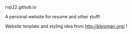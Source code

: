 rvp22.github.io

A personal website for resume and other stuff!

Website tenplate and styling idea from http://kbroman.org/ !
